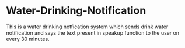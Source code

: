 # Water-Drinking-Notification
This is a water drinking notfication system which sends drink water notification and says the text present in speakup function to the user on every 30 minutes.
